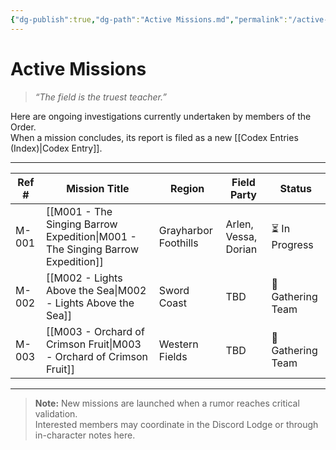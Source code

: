 ```yaml
---
{"dg-publish":true,"dg-path":"Active Missions.md","permalink":"/active-missions/","title":"Active Missions","tags":["missions","active"]}
---
```



# Active Missions

> *“The field is the truest teacher.”*

Here are ongoing investigations currently undertaken by members of the Order.  
When a mission concludes, its report is filed as a new [[Codex Entries (Index)\|Codex Entry]].

---

| Ref # | Mission Title | Region | Field Party | Status |
|-------|----------------|---------|--------------|---------|
| M-001 | [[M001 - The Singing Barrow Expedition\|M001 - The Singing Barrow Expedition]] | Grayharbor Foothills | Arlen, Vessa, Dorian | ⏳ In Progress |
| M-002 | [[M002 - Lights Above the Sea\|M002 - Lights Above the Sea]] | Sword Coast | TBD | 🧭 Gathering Team |
| M-003 | [[M003 - Orchard of Crimson Fruit\|M003 - Orchard of Crimson Fruit]] | Western Fields | TBD | 🧭 Gathering Team |

---

> **Note:** New missions are launched when a rumor reaches critical validation.  
> Interested members may coordinate in the Discord Lodge or through in-character notes here.
